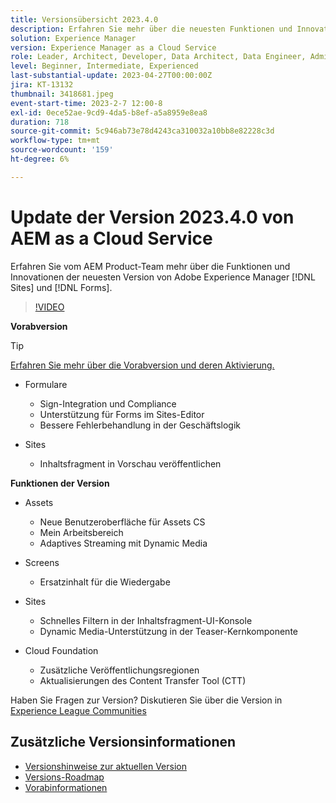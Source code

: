 ```yaml
---
title: Versionsübersicht 2023.4.0
description: Erfahren Sie mehr über die neuesten Funktionen und Innovationen in der Version 2023-2-0 von Adobe Experience Manager [!DNL Forms] and [!DNL Sites].
solution: Experience Manager
version: Experience Manager as a Cloud Service
role: Leader, Architect, Developer, Data Architect, Data Engineer, Admin, User
level: Beginner, Intermediate, Experienced
last-substantial-update: 2023-04-27T00:00:00Z
jira: KT-13132
thumbnail: 3418681.jpeg
event-start-time: 2023-2-7 12:00-8
exl-id: 0ece52ae-9cd9-4da5-b8ef-a5a8959e8ea8
duration: 718
source-git-commit: 5c946ab73e78d4243ca310032a10bb8e82228c3d
workflow-type: tm+mt
source-wordcount: '159'
ht-degree: 6%

---
```


# Update der Version 2023.4.0 von AEM as a Cloud Service

Erfahren Sie vom AEM Product-Team mehr über die Funktionen und Innovationen der neuesten Version von Adobe Experience Manager [!DNL Sites] und [!DNL Forms].

>[!VIDEO](https://video.tv.adobe.com/v/3418681/?learn=on)

**Vorabversion**

>[!TIP]
>
>[Erfahren Sie mehr über die Vorabversion und deren Aktivierung.](https://experienceleague.adobe.com/docs/experience-manager-cloud-service/content/release-notes/prerelease.html)

* Formulare
   * Sign-Integration und Compliance
   * Unterstützung für Forms im Sites-Editor
   * Bessere Fehlerbehandlung in der Geschäftslogik

* Sites
   * Inhaltsfragment in Vorschau veröffentlichen

**Funktionen der Version**

* Assets
   * Neue Benutzeroberfläche für Assets CS
   * Mein Arbeitsbereich
   * Adaptives Streaming mit Dynamic Media

* Screens
   * Ersatzinhalt für die Wiedergabe

* Sites
   * Schnelles Filtern in der Inhaltsfragment-UI-Konsole
   * Dynamic Media-Unterstützung in der Teaser-Kernkomponente

* Cloud Foundation
   * Zusätzliche Veröffentlichungsregionen
   * Aktualisierungen des Content Transfer Tool (CTT)


Haben Sie Fragen zur Version?  Diskutieren Sie über die Version in [Experience League Communities](https://adobe.ly/43FGHk0)


## Zusätzliche Versionsinformationen

* [Versionshinweise zur aktuellen Version](https://experienceleague.adobe.com/docs/experience-manager-cloud-service/content/release-notes/home.html?lang=de)
* [Versions-Roadmap](https://experienceleague.adobe.com/docs/experience-manager-release-information/aem-release-updates/update-releases-roadmap.html?lang=de)
* [Vorabinformationen](https://experienceleague.adobe.com/docs/experience-manager-cloud-service/content/release-notes/prerelease.html)
